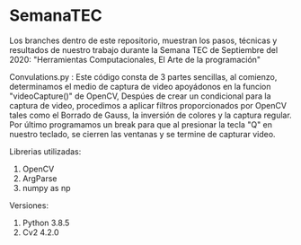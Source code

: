 # SemanaTEC

Los branches dentro de este repositorio, muestran los pasos, técnicas y resultados de nuestro trabajo durante la Semana TEC de Septiembre del 2020: "Herramientas Computacionales, El Arte de la programación"

Convulations.py : 
Este código consta de 3 partes sencillas, al comienzo, determinamos el medio de captura de video apoyádonos en la funcion "videoCapture()" de OpenCV, Despúes de crear un   condicional para la captura de video, procedimos a aplicar filtros proporcionados por OpenCV tales como el  Borrado de Gauss, la inversión de colores y la captura regular. Por último programamos un break para que al presionar la tecla "Q" en nuestro teclado, se cierren las ventanas y se termine de capturar video.

Librerias utilizadas:
1. OpenCV
2. ArgParse
3. numpy as np

Versiones:
1. Python 3.8.5
2. Cv2 4.2.0

